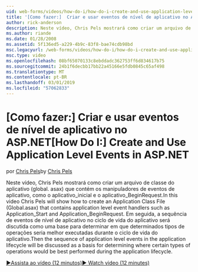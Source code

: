 ```yaml
---
uid: web-forms/videos/how-do-i/how-do-i-create-and-use-application-level-events-in-aspnet
title: '[Como fazer:]  Criar e usar eventos de nível de aplicativo no ASP.NET | Microsoft Docs'
author: rick-anderson
description: Neste vídeo, Chris Pels mostrará como criar um arquivo de classe do aplicativo (global. asax) que contém os manipuladores de eventos de aplicativo, como Application_S...
ms.author: riande
ms.date: 01/28/2008
ms.assetid: 5f136ed5-a229-4b9c-83f8-bae74cdb98bd
msc.legacyurl: /web-forms/videos/how-do-i/how-do-i-create-and-use-application-level-events-in-aspnet
msc.type: video
ms.openlocfilehash: 08bf65070133c8ebddadc362753ff6d834617b75
ms.sourcegitcommit: 24b1f6decbb17bb22a45166e5fdb0845c65af498
ms.translationtype: MT
ms.contentlocale: pt-BR
ms.lasthandoff: 03/01/2019
ms.locfileid: "57062833"
---
```

<a name="how-do-i--create-and-use-application-level-events-in-aspnet"></a><span data-ttu-id="5abc5-103">[Como fazer:]  Criar e usar eventos de nível de aplicativo no ASP.NET</span><span class="sxs-lookup"><span data-stu-id="5abc5-103">[How Do I:]  Create and Use Application Level Events in ASP.NET</span></span>
====================
<span data-ttu-id="5abc5-104">por [Chris Pels](https://twitter.com/chrispels)</span><span class="sxs-lookup"><span data-stu-id="5abc5-104">by [Chris Pels](https://twitter.com/chrispels)</span></span>

<span data-ttu-id="5abc5-105">Neste vídeo, Chris Pels mostrará como criar um arquivo de classe do aplicativo (global. asax) que contém os manipuladores de eventos de aplicativo, como o aplicativo\_inicial e o aplicativo\_BeginRequest.</span><span class="sxs-lookup"><span data-stu-id="5abc5-105">In this video Chris Pels will show how to create an Application Class File (Global.asax) that contains application level event handlers such as Application\_Start and Application\_BeginRequest.</span></span> <span data-ttu-id="5abc5-106">Em seguida, a sequência de eventos de nível de aplicativo no ciclo de vida do aplicativo será discutida como uma base para determinar em que determinados tipos de operações seria melhor executadas durante o ciclo de vida do aplicativo.</span><span class="sxs-lookup"><span data-stu-id="5abc5-106">Then the sequence of application level events in the application lifecycle will be discussed as a basis for determining where certain types of operations would be best performed during the application lifecycle.</span></span>

[<span data-ttu-id="5abc5-107">&#9654;Assista ao vídeo (12 minutos)</span><span class="sxs-lookup"><span data-stu-id="5abc5-107">&#9654; Watch video (12 minutes)</span></span>](https://channel9.msdn.com/Blogs/ASP-NET-Site-Videos/how-do-i-create-and-use-application-level-events-in-aspnet)
